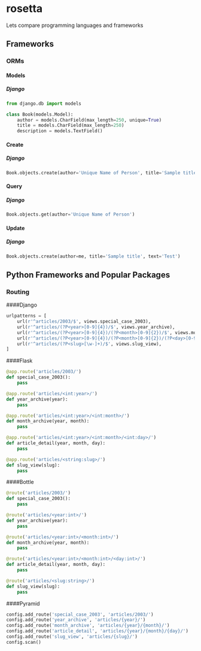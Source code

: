 # rosetta
Lets compare programming languages and frameworks

## Frameworks

### ORMs

#### Models

##### Django
```python
from django.db import models

class Book(models.Model):
    author = models.CharField(max_length=250, unique=True)
    title = models.CharField(max_length=250)
    description = models.TextField()
```

#### Create

##### Django
```python
Book.objects.create(author='Unique Name of Person', title='Sample title', text='Test')
```

#### Query

##### Django
```python
Book.objects.get(author='Unique Name of Person')
```

#### Update

##### Django
```python
Book.objects.create(author=me, title='Sample title', text='Test')
```





## Python Frameworks and Popular Packages

### Routing

####Django

```python
urlpatterns = [     
    url(r'^articles/2003/$', views.special_case_2003),
    url(r'^articles/(?P<year>[0-9]{4})/$', views.year_archive),
    url(r'^articles/(?P<year>[0-9]{4})/(?P<month>[0-9]{2})/$', views.month_archive),
    url(r'^articles/(?P<year>[0-9]{4})/(?P<month>[0-9]{2})/(?P<day>[0-9]{2})/$', views.article_detail),
    url(r'^articles/(?P<slug>[\w-]+)/$', views.slug_view),
]
```

####Flask
```python   
@app.route('articles/2003/')
def special_case_2003():
	pass

@app.route('articles/<int:year>/')
def year_archive(year):
	pass

@app.route('articles/<int:year>/<int:month>/')
def month_archive(year, month):
	pass

@app.route('articles/<int:year>/<int:month>/<int:day>/')
def article_detail(year, month, day):
	pass

@app.route('articles/<string:slug>/')
def slug_view(slug):
	pass
```


####Bottle
```python
@route('articles/2003/')
def special_case_2003():
	pass

@route('articles/<year:int>/')
def year_archive(year):
	pass

@route('articles/<year:int>/<month:int>/')
def month_archive(year, month):
	pass

@route('articles/<year:int>/<month:int>/<day:int>/')
def article_detail(year, month, day):
	pass

@route('articles/<slug:string>/')
def slug_view(slug):
	pass
```


####Pyramid

```python
config.add_route('special_case_2003', 'articles/2003/')
config.add_route('year_archive', 'articles/{year}/')
config.add_route('month_archive', 'articles/{year}/{month}/')
config.add_route('article_detail', 'articles/{year}/{month}/{day}/')
config.add_route('slug_view', 'articles/{slug}/')
config.scan()
```
